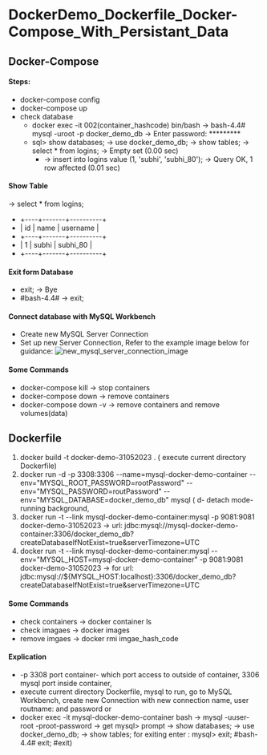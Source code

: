 # DockerDemo_Dockerfile_Docker-Compose_With_Persistant_Data
## Docker-Compose
#### Steps:
- docker-compose config
- docker-compose up
- check database
    - docker exec -it 002(container_hashcode) bin/bash  -> bash-4.4# mysql -uroot -p docker_demo_db -> Enter password: *********
    - sql> show databases; -> use docker_demo_db; -> show tables; -> select * from logins; -> Empty set (0.00 sec)
        - -> insert into logins value (1, 'subhi', 'subhi_80'); -> Query OK, 1 row affected (0.01 sec)
#### Show Table
-> select * from logins;
* +----+-------+----------+
* | id | name  | username |
* +----+-------+----------+
* |  1 | subhi | subhi_80 |
* +----+-------+----------+
#### Exit form Database
-  exit; -> Bye
-   #bash-4.4# -> exit;
#### Connect database with MySQL Workbench 
- Create new MySQL Server Connection 
- Set up new Server Connection, Refer to the example image below for guidance:
![new_mysql_server_connection_image](https://github.com/Subhi-DaJava/DockerDemo_Dockerfile_Docker-Compose_With_Persistant_Data/assets/90509456/a2fd572c-b788-4de3-b775-f87ee1cf2fcc)

#### Some Commands
- docker-compose kill -> stop containers
- docker-compose down  -> remove containers
- docker-compose down -v -> remove containers and remove volumes(data)

## Dockerfile
1. docker build -t docker-demo-31052023 . ( execute current directory Dockerfile)
2. docker run -d -p 3308:3306 --name=mysql-docker-demo-container --env="MYSQL_ROOT_PASSWORD=rootPassword" --env="MYSQL_PASSWORD=routPassword" --env="MYSQL_DATABASE=docker_demo_db" mysql ( d- detach mode-running background,
3. docker run -t --link mysql-docker-demo-container:mysql -p 9081:9081 docker-demo-31052023 -> url: jdbc:mysql://mysql-docker-demo-container:3306/docker_demo_db?createDatabaseIfNotExist=true&serverTimezone=UTC
3. docker run -t --link mysql-docker-demo-container:mysql --env="MYSQL_HOST=mysql-docker-demo-container" -p 9081:9081 docker-demo-31052023 -> for url: jdbc:mysql://${MYSQL_HOST:localhost}:3306/docker_demo_db?createDatabaseIfNotExist=true&serverTimezone=UTC

#### Some Commands
- check containers -> docker container ls
- check imagaes -> docker images
- remove imgaes -> docker rmi imgae_hash_code
#### Explication
- -p 3308 port container- which port access to outside of container, 3306 mysql port inside container,
- execute current directory Dockerfile, mysql to run, go to MySQL Workbench, create new Connection with new connection name, user routname: and password or
- docker exec -it mysql-docker-demo-container bash -> mysql -uuser-root -proot-password -> get mysql> prompt ->  show databases; -> use docker_demo_db; -> show tables; for exiting enter : mysql> exit; #bash-4.4# exit; #exit)
